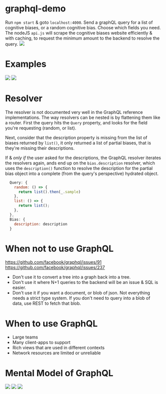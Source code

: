 # graphql-demo

Run `npm start` & goto `localhost:4000`. Send a graphQL query for a list of cognitive biases, or a random cognitive bias. Choose which fields you need. The nodeJS `api.js` will scrape the cognitive biases website efficiently & with caching, to request the minimum amount to the backend to resolve the query.
![](https://i.imgur.com/eDvVAIZ.png)

# Examples
![](https://i.imgur.com/BkPgK7z.png)
![](https://i.imgur.com/ixBBnyo.png)

# Resolver
The resolver is not documented very well in the GraphQL reference implementations. The way resolvers can be nested is by flattening them like a router. First the query hits the `Query` property, and looks for the field you're requesting (random, or list).

Next, consider that the description property is missing from the list of biases returned by `list()`, it only returned a list of partial biases, that is they're missing their descriptions.

If & *only if* the user asked for the descriptions, the GraphQL resolver iterates the resolvers again, ands end up on the `bias.description` resolver, which uses the `description()` function to resolve the description for the partial bias object into a complete (from the query's perspective) hydrated object.
```js
  Query: {
    random: () => {
      return list().then(_.sample)
    },
    list: () => {
      return list();
    },
  },
  Bias: {
    description: description
  }
```

# When not to use GraphQL

https://github.com/facebook/graphql/issues/91
https://github.com/facebook/graphql/issues/237

- Don't use it to convert a tree into a graph back into a tree.
- Don't use it where N+1 queries to the backend will be an issue & SQL is easier.
- Don't use it if you want a document, or blob of json. Not everything needs a strict type system. If you don't need to query into a blob of data, use REST to fetch that blob.

# When to use GraphQL

- Large teams
- Many client-apps to support
- Rich views that are used in different contexts
- Network resources are limited or unreliable

# Mental Model of GraphQL

![](https://files.slack.com/files-pri/T024Y04KD-F747KDN83/1-alm6aootcuvare3ar3loxw.png)
![](https://files.slack.com/files-pri/T024Y04KD-F73PY5F9P/image.png)
![](https://files.slack.com/files-pri/T024Y04KD-F74DV1HGD/screen_shot_2017-09-16_at_10.21.06_pm.png)
